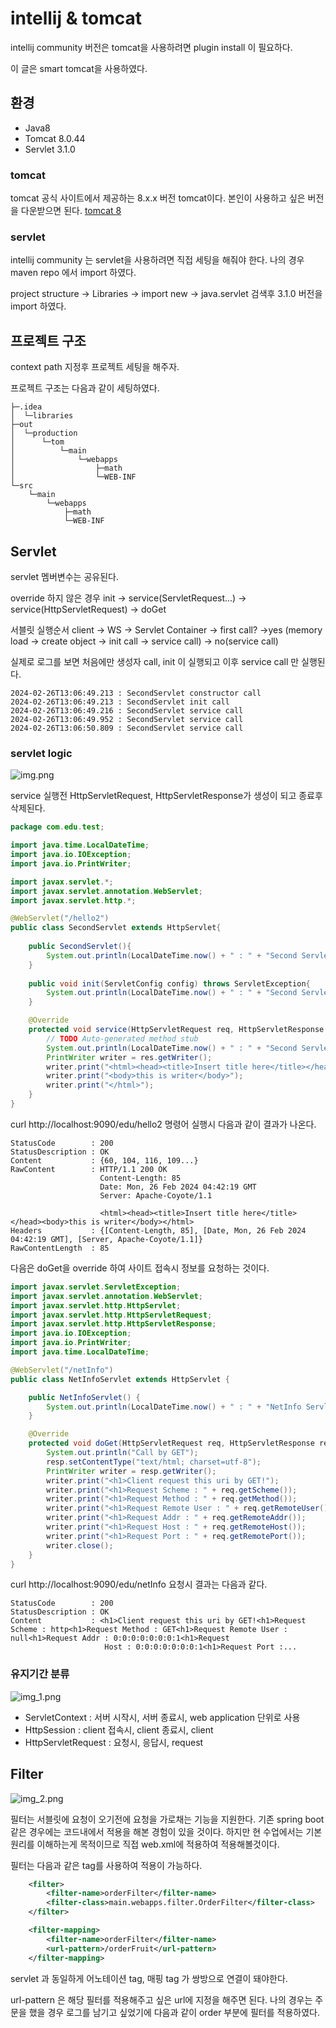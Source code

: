 # intellij & tomcat

intellij community 버전은 tomcat을 사용하려면 plugin install 이 필요하다.

이 글은 smart tomcat을 사용하였다.

## 환경
- Java8
- Tomcat 8.0.44
- Servlet 3.1.0

### tomcat

tomcat 공식 사이트에서 제공하는 8.x.x 버전 tomcat이다. 본인이 사용하고 싶은 버전을 다운받으면 된다.
[tomcat 8](https://tomcat.apache.org/download-80.cgi)

### servlet

intellij community 는 servlet을 사용하려면 직접 세팅을 해줘야 한다. 나의 경우 maven repo 에서 import 하였다.

project structure -> Libraries -> import new -> java.servlet 검색후 3.1.0 버전을 import 하였다. 

## 프로젝트 구조

context path 지정후 프로젝트 세팅을 해주자.

프로젝트 구조는 다음과 같이 세팅하였다.
```text
├─.idea                          
│  └─libraries
├─out
│  └─production
│      └─tom
│          └─main
│              └─webapps
│                  ├─math
│                  └─WEB-INF
└─src
    └─main
        └─webapps
            ├─math
            └─WEB-INF
```

## Servlet
servlet 멤버변수는 공유된다.

override 하지 않은 경우
init -> service(ServletRequest...) -> service(HttpServletRequest) -> doGet

서블릿 실행순서
client -> WS -> Servlet Container -> first call? ->yes (memory load -> create object -> init call -> service call)
                                                              -> no(service call)

실제로 로그를 보면 처음에만 생성자 call, init 이 실행되고 이후 service call 만 실행된다.

```log
2024-02-26T13:06:49.213 : SecondServlet constructor call
2024-02-26T13:06:49.213 : SecondServlet init call
2024-02-26T13:06:49.216 : SecondServlet service call
2024-02-26T13:06:49.952 : SecondServlet service call
2024-02-26T13:06:50.809 : SecondServlet service call
```
### servlet logic

![img.png](img.png)

service 실행전 HttpServletRequest, HttpServletResponse가 생성이 되고
종료후 삭제된다.

```java
package com.edu.test;

import java.time.LocalDateTime;
import java.io.IOException;
import java.io.PrintWriter;

import javax.servlet.*;
import javax.servlet.annotation.WebServlet;
import javax.servlet.http.*;

@WebServlet("/hello2")
public class SecondServlet extends HttpServlet{
	
	public SecondServlet(){
		System.out.println(LocalDateTime.now() + " : " + "Second Servlet");
	}
	
	public void init(ServletConfig config) throws ServletException{
		System.out.println(LocalDateTime.now() + " : " + "Second Servlet init call");
	}

	@Override
	protected void service(HttpServletRequest req, HttpServletResponse res) throws ServletException, IOException {
		// TODO Auto-generated method stub
		System.out.println(LocalDateTime.now() + " : " + "Second Servlet service call");
		PrintWriter writer = res.getWriter();
		writer.print("<html><head><title>Insert title here</title></head>");
		writer.print("<body>this is writer</body>");
		writer.print("</html>");
	}
}
```

curl http://localhost:9090/edu/hello2 명령어 실행시 다음과 같이 결과가 나온다.
```text
StatusCode        : 200
StatusDescription : OK
Content           : {60, 104, 116, 109...}
RawContent        : HTTP/1.1 200 OK
                    Content-Length: 85
                    Date: Mon, 26 Feb 2024 04:42:19 GMT
                    Server: Apache-Coyote/1.1

                    <html><head><title>Insert title here</title></head><body>this is writer</body></html>
Headers           : {[Content-Length, 85], [Date, Mon, 26 Feb 2024 04:42:19 GMT], [Server, Apache-Coyote/1.1]}
RawContentLength  : 85
```
다음은 doGet을 override 하여 사이트 접속시 정보를 요청하는 것이다.
```java
import javax.servlet.ServletException;
import javax.servlet.annotation.WebServlet;
import javax.servlet.http.HttpServlet;
import javax.servlet.http.HttpServletRequest;
import javax.servlet.http.HttpServletResponse;
import java.io.IOException;
import java.io.PrintWriter;
import java.time.LocalDateTime;

@WebServlet("/netInfo")
public class NetInfoServlet extends HttpServlet {

    public NetInfoServlet() {
        System.out.println(LocalDateTime.now() + " : " + "NetInfo Servlet constructor call");
    }

    @Override
    protected void doGet(HttpServletRequest req, HttpServletResponse resp) throws ServletException, IOException {
        System.out.println("Call by GET");
        resp.setContentType("text/html; charset=utf-8");
        PrintWriter writer = resp.getWriter();
        writer.print("<h1>Client request this uri by GET!");
        writer.print("<h1>Request Scheme : " + req.getScheme());
        writer.print("<h1>Request Method : " + req.getMethod());
        writer.print("<h1>Request Remote User : " + req.getRemoteUser());
        writer.print("<h1>Request Addr : " + req.getRemoteAddr());
        writer.print("<h1>Request Host : " + req.getRemoteHost());
        writer.print("<h1>Request Port : " + req.getRemotePort());
        writer.close();
    }
}
```
curl http://localhost:9090/edu/netInfo 요청시 결과는 다음과 같다.
```text
StatusCode        : 200
StatusDescription : OK
Content           : <h1>Client request this uri by GET!<h1>Request Scheme : http<h1>Request Method : GET<h1>Request Remote User : null<h1>Request Addr : 0:0:0:0:0:0:0:1<h1>Request 
                     Host : 0:0:0:0:0:0:0:1<h1>Request Port :...
```


### 유지기간 분류

![img_1.png](img_1.png)

- ServletContext : 서버 시작시, 서버 종료시, web application 단위로 사용
- HttpSession : client 접속시, client 종료시, client
- HttpServletRequest : 요청시, 응답시, request


## Filter
![img_2.png](img_2.png)

필터는 서블릿에 요청이 오기전에 요청을 가로채는 기능을 지원한다.
기존 spring boot 같은 경우에는 코드내에서 적용을 해본 경험이 있을 것이다. 하지만 
현 수업에서는 기본 원리를 이해하는게 목적이므로 직접 web.xml에 적용하여 적용해볼것이다.

필터는 다음과 같은 tag를 사용하여 적용이 가능하다.

```xml
    <filter>
        <filter-name>orderFilter</filter-name>
        <filter-class>main.webapps.filter.OrderFilter</filter-class>
    </filter>

    <filter-mapping>
        <filter-name>orderFilter</filter-name>
        <url-pattern>/orderFruit</url-pattern>
    </filter-mapping>
```

servlet 과 동일하게 어노테이션 tag, 매핑 tag 가 쌍방으로 연결이 돼야한다.

url-pattern 은 해당 필터를 적용해주고 싶은 url에 지정을 해주면 된다.
나의 경우는 주문을 했을 경우 로그를 남기고 싶었기에 다음과 같이 order 부분에 필터를 적용하였다.

